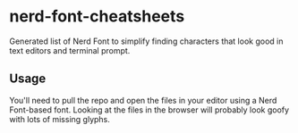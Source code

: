 # nerd-font-cheatsheets

Generated list of Nerd Font to simplify finding characters that look good in text editors and
terminal prompt.

## Usage

You'll need to pull the repo and open the files in your editor using a Nerd Font-based font.
Looking at the files in the browser will probably look goofy with lots of missing glyphs.
